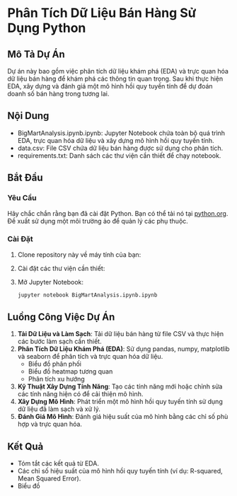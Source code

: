 # Phân Tích Dữ Liệu Bán Hàng Sử Dụng Python

## Mô Tả Dự Án
Dự án này bao gồm việc phân tích dữ liệu khám phá (EDA) và trực quan hóa dữ liệu bán hàng để khám phá các thông tin quan trọng. Sau khi thực hiện EDA, xây dựng và đánh giá một mô hình hồi quy tuyến tính để dự đoán doanh số bán hàng trong tương lai.
## Nội Dung 
- BigMartAnalysis.ipynb.ipynb: Jupyter Notebook chứa toàn bộ quá trình EDA, trực quan hóa dữ liệu và xây dựng mô hình hồi quy tuyến tính.
- data.csv: File CSV chứa dữ liệu bán hàng được sử dụng cho phân tích.
- requirements.txt: Danh sách các thư viện cần thiết để chạy notebook.
## Bắt Đầu

### Yêu Cầu
Hãy chắc chắn rằng bạn đã cài đặt Python. Bạn có thể tải nó tại [python.org](https://www.python.org/). Đề xuất sử dụng một môi trường ảo để quản lý các phụ thuộc.

### Cài Đặt
1. Clone repository này về máy tính của bạn:

2. Cài đặt các thư viện cần thiết:

3. Mở Jupyter Notebook:
    ```sh
    jupyter notebook BigMartAnalysis.ipynb.ipynb
    ```

## Luồng Công Việc Dự Án

1. **Tải Dữ Liệu và Làm Sạch**: Tải dữ liệu bán hàng từ file CSV và thực hiện các bước làm sạch cần thiết.
2. **Phân Tích Dữ Liệu Khám Phá (EDA)**: Sử dụng pandas, numpy, matplotlib và seaborn để phân tích và trực quan hóa dữ liệu.
    - Biểu đồ phân phối
    - Biểu đồ heatmap tương quan
    - Phân tích xu hướng
3. **Kỹ Thuật Xây Dựng Tính Năng**: Tạo các tính năng mới hoặc chỉnh sửa các tính năng hiện có để cải thiện mô hình.
4. **Xây Dựng Mô Hình**: Phát triển một mô hình hồi quy tuyến tính sử dụng dữ liệu đã làm sạch và xử lý.
5. **Đánh Giá Mô Hình**: Đánh giá hiệu suất của mô hình bằng các chỉ số phù hợp và trực quan hóa.

## Kết Quả
- Tóm tắt các kết quả từ EDA.
- Các chỉ số hiệu suất của mô hình hồi quy tuyến tính (ví dụ: R-squared, Mean Squared Error).
- Biểu đồ 
